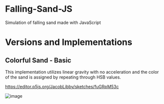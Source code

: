 # Falling-Sand-JS
Simulation of falling sand made with JavaScript


# Versions and Implementations

## Colorful Sand - Basic
This implementation utilizes linear gravity with no acceleration and the color of the sand is assigned by repeating through HSB values. 


https://editor.p5js.org/JacobLibby/sketches/fuGRpM53c

![image](https://github.com/user-attachments/assets/62ceb4c0-04eb-429a-99e1-51634cce4fd0)

